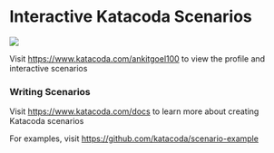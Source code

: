 # Interactive Katacoda Scenarios

[![](http://shields.katacoda.com/katacoda/ankitgoel100/count.svg)](https://www.katacoda.com/ankitgoel100 "Get your profile on Katacoda.com")

Visit https://www.katacoda.com/ankitgoel100 to view the profile and interactive scenarios

### Writing Scenarios
Visit https://www.katacoda.com/docs to learn more about creating Katacoda scenarios

For examples, visit https://github.com/katacoda/scenario-example
